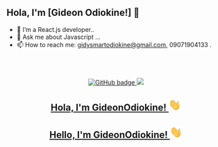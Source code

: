 ## Hola, I'm [Gideon Odiokine!] 👋

- 🌱 I’m a React.js developer..
- 💬 Ask me about Javascript ...
- 📫 How to reach me: gidysmartodiokine@gmail.com, 09071904133 .
<br/>
<br/>

<!-- [![GitHub richardingwe](https://img.shields.io/github/followers/GideonOdiokine?label=follow&style=social)](https://github.com/GideonOdiokine)

**Languages and Tools:**  GideonOdiokine-9a91a5190

<code><img height="10" src="https://raw.githubusercontent.com/github/explore/80688e429a7d4ef2fca1e82350fe8e3517d3494d/topics/javascript/javascript.png"> Javascript</code>
<code><img height="10" src="https://raw.githubusercontent.com/github/explore/80688e429a7d4ef2fca1e82350fe8e3517d3494d/topics/react/react.png"> React.js</code>


<a href="https://github.com/GideonOdiokine">
  <img align="center" src="https://github-readme-stats.vercel.app/api/top-langs/?username=GideonOdiokine&theme=dracula&hide_langs_below=1" />
</a>
<a href="https://github.com/GideonOdiokine">
 <img align="center" src="https://github-readme-stats.vercel.app/api?username=GideonOdiokine&show_icons=true&theme=dracula&line_height=27" alt="rui's github stats"/>
</a>
<div align="center">
<!-- ### Show some ❤️ by starring some of the repositories! -->
<!-- </div> -->
<!--  --> 
<!--  -->

<p align="center">
  <a href="https://github.com/GideonOdiokine?tab=followers">
    <img src="https://img.shields.io/github/followers/GideonOdiokine?label=Followers&logo=GitHub&style=for-the-badge" alt="GitHub badge" />
  </a>
  <a href="http://twitter.com/GideonOdiokine">
    <img src="https://img.shields.io/twitter/follow/GideonOdiokine?label=Twitter&logo=twitter&style=for-the-badge" />
  </a>
<!--   <a href="https://ruingwe.com">
    <img src="https://img.shields.io/badge/PortfolioWebsite-ruingwe.com-2648ff?style=for-the-badge&logo=google-chrome" />
  </a> -->
</p>

<div align="center">
  <a href="https://ruingwe.com">
    <h2>Hola, I'm GideonOdiokine! <img src="https://github.com/salonigupta1/salonigupta1/blob/master/Assets/Hi.gif" width="29px"></h2>
    <h2>Hello, I'm GideonOdiokine! <img src="https://github.com/salonigupta1/salonigupta1/blob/master/Assets/Hi.gif" width="29px"></h2>
  </a>
</div>
